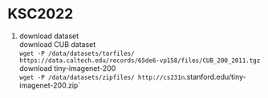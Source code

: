 # KSC2022
1. download dataset  
download CUB dataset  
`wget -P /data/datasets/tarfiles/ https://data.caltech.edu/records/65de6-vp158/files/CUB_200_2011.tgz`  
download tiny-imagenet-200  
`wget -P /data/datasets/zipfiles/ http://cs231n`.stanford.edu/tiny-imagenet-200.zip`  